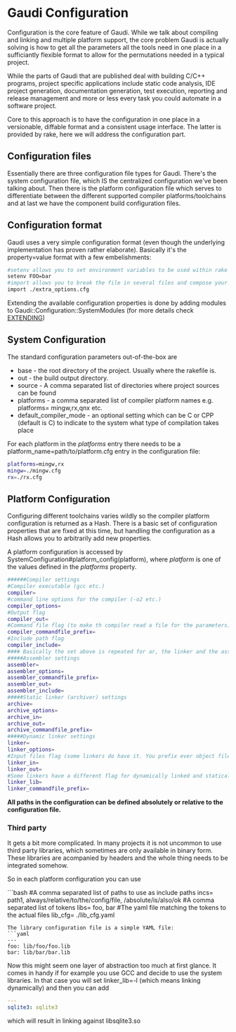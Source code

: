 # Gaudi Configuration

Configuration is the core feature of Gaudi. While we talk about compiling and linking and multiple platform support, the core problem Gaudi is actually solving is how to get all the parameters all the tools need in one place in a sufficiantly flexible format to allow for the permutations needed in a typical project.

While the parts of Gaudi that are published deal with building C/C++ programs, project specific applications include static code analysis, IDE project generation, documentation generation, test execution, reporting and release management and more or less every task you could automate in a software project.

Core to this approach is to have the configuration in one place in a versionable, diffable format and a consistent usage interface. The latter is provided by rake, here we will address the configuration part.

## Configuration files

Essentially there are three configuration file types for Gaudi. There's the system configuration file, which IS the centralized configuration we've been talking about. Then there is the platform configuration file which serves to differentiate between the different supported compiler platforms/toolchains and at last we have the component build configuration files.

## Configuration format

Gaudi uses a very simple configuration format (even though the underlying implementation has proven rather elaborate). Basically it's the property=value format with a few embelishments:

```bash
#setenv allows you to set environment variables to be used within rake
setenv FOO=bar
#import allows you to break the file in several files and compose your configuration
import ./extra_options.cfg
```

Extending the available configuration properties is done by adding modules to Gaudi::Configuration::SystemModules (for more details check [EXTENDING](EXTENDING.md))

## System Configuration

The standard configuration parameters out-of-the-box are

 * base - the root directory of the project. Usually where the rakefile is.
 * out - the build output directory.
 * source - A comma separated list of directories where project sources can be found
 * platforms - a comma separated list of compiler platform names e.g. platforms= mingw,rx,qnx etc.
 * default_compiler_mode - an optional setting which can be C or CPP (default is C) to indicate to the system what type of compilation takes place

For each platform in the _platforms_ entry there needs to be a platform_name=path/to/platform.cfg entry in the configuration file:

```bash
platforms=mingw,rx
mingw=./mingw.cfg
rx=./rx.cfg
```

## Platform Configuration

Configuring different toolchains varies wildly so the compiler platform configuration is returned as a Hash. There is a basic set of configuration properties that are fixed at this time, but handling the configuration as a Hash allows you to arbitrarily add new properties.

A platform configuration is accessed by SystemConfiguration#platform_config(platform), where _platform_ is one of the values defined in the _platforms_ property.

```bash
######Compiler settings
#Compiler executable (gcc etc.)
compiler= 
#command line options for the compiler (-o2 etc.)
compiler_options= 
#Output flag
compiler_out=
#Command file flag (to make th compiler read a file for the parameters) 
compiler_commandfile_prefix= 
#Include path flag
compiler_include= 
#### Basically the set above is repeated for ar, the linker and the assembler
#####Assembler settings
assembler= 
assembler_options= 
assembler_commandfile_prefix= 
assembler_out= 
assembler_include= 
#####Static linker (archiver) settings
archive= 
archive_options= 
archive_in= 
archive_out= 
archive_commandfile_prefix= 
#####Dynamic linker settings
linker= 
linker_options= 
#Input files flag (some linkers do have it. You prefix ever object file with it, yes you do)
linker_in= 
linker_out=
#Some linkers have a different flag for dynamically linked and statically linked libraries. Some don't
linker_lib= 
linker_commandfile_prefix= 
```

**All paths in the configuration can be defined absolutely or relative to the configuration file.**

### Third party

It gets a bit more complicated. In many projects it is not uncommon to use third party libraries, which sometimes are only available in binary form. These libraries are acompanied by headers and the whole thing needs to be integrated somehow. 

So in each platform configuration you can use 

´´´bash
#A comma separated list of paths to use as include paths
incs= path1, always/relative/to/the/config/file, /absolute/is/also/ok
#A comma separated list of tokens
libs= foo, bar
#The yaml file matching the tokens to the actual files
lib_cfg= ./lib_cfg.yaml
```
The library configuration file is a simple YAML file:
```yaml
---
foo: lib/foo/foo.lib
bar: lib/bar/bar.lib
```

Now this might seem one layer of abstraction too much at first glance. It comes in handy if for example you use GCC and decide to use the system libraries. In that case you will set linker_lib=-l (which means linking dynamically) and then you can add 

```yaml
---
sqlite3: sqlite3
```
which will result in linking against libsqlite3.so
